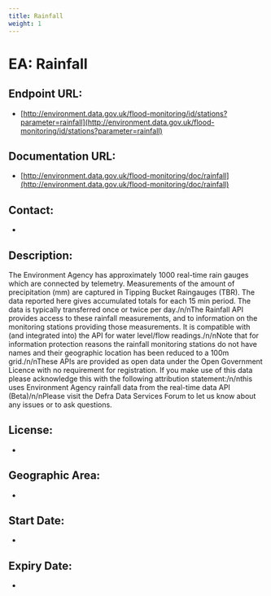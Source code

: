 ```yaml
---
title: Rainfall
weight: 1
---
```


# EA: Rainfall

## Endpoint URL:
 - [http://environment.data.gov.uk/flood-monitoring/id/stations?parameter=rainfall](http://environment.data.gov.uk/flood-monitoring/id/stations?parameter=rainfall)

## Documentation URL:
 - [http://environment.data.gov.uk/flood-monitoring/doc/rainfall](http://environment.data.gov.uk/flood-monitoring/doc/rainfall)

## Contact:
 - [](mailto:)

## Description:
The Environment Agency has approximately 1000 real-time rain gauges which are connected by telemetry. Measurements of the amount of precipitation (mm) are captured in Tipping Bucket Raingauges (TBR). The data reported here gives accumulated totals for each 15 min period. The data is typically transferred once or twice per day./n/nThe Rainfall API provides access to these rainfall measurements, and to information on the monitoring stations providing those measurements. It is compatible with (and integrated into) the API for water level/flow readings./n/nNote that for information protection reasons the rainfall monitoring stations do not have names and their geographic location has been reduced to a 100m grid./n/nThese APIs are provided as open data under the Open Government Licence with no requirement for registration. If you make use of this data please acknowledge this with the following attribution statement:/n/nthis uses Environment Agency rainfall data from the real-time data API (Beta)/n/nPlease visit the Defra Data Services Forum to let us know about any issues or to ask questions.

## License:
 - 

## Geographic Area:
 - 

## Start Date:
 - 

## Expiry Date:
 - 

